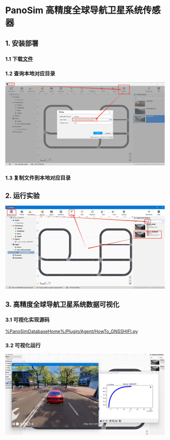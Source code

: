 # PanoSim 高精度全球导航卫星系统传感器

## 1. 安装部署

### 1.1 下载[文件](https://github.com/liyanlee/PanoSim_How_To/tree/main/Sensor/GNSS/GNSSHIFI)

### 1.2 查询本地对应目录
![image](../../../Bus/ego/docs/images/folder.jpg)

### 1.3 复制文件到本地对应目录

## 2. 运行实验
![image](docs/images/open.jpg)


## 3. 高精度全球导航卫星系统数据可视化

### 3.1 可视化实现源码
[%PanoSimDatabaseHome%/Plugin/Agent/HowTo_GNSSHIFI.py](PanoSimDatabase/Plugin/Agent/HowTo_GNSSHIFI.py)

### 3.2 可视化运行
![image](docs/images/visualization.jpg)
